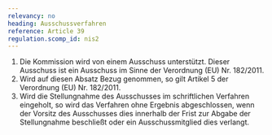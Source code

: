 ```yaml
---
relevancy: no
heading: Ausschussverfahren
reference: Article 39
regulation.scomp_id: nis2
---
```


1. Die Kommission wird von einem Ausschuss unterstützt. Dieser Ausschuss ist ein Ausschuss im Sinne der Verordnung (EU) Nr. 182/2011.
2. Wird auf diesen Absatz Bezug genommen, so gilt Artikel 5 der Verordnung (EU) Nr. 182/2011.
3. Wird die Stellungnahme des Ausschusses im schriftlichen Verfahren eingeholt, so wird das Verfahren ohne Ergebnis abgeschlossen, wenn der Vorsitz des Ausschusses dies innerhalb der Frist zur Abgabe der Stellungnahme beschließt oder ein
Ausschussmitglied dies verlangt.
